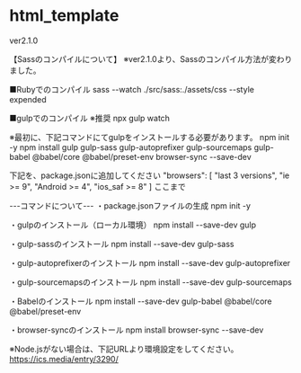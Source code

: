 # html_template
ver2.1.0 

【Sassのコンパイルについて】 
※ver2.1.0より、Sassのコンパイル方法が変わりました。

■Rubyでのコンパイル 
sass --watch ./src/sass:./assets/css --style expended 


■gulpでのコンパイル ※推奨 
npx gulp watch

※最初に、下記コマンドにてgulpをインストールする必要があります。 
npm init -y 
npm install gulp gulp-sass gulp-autoprefixer gulp-sourcemaps gulp-babel @babel/core  @babel/preset-env browser-sync --save-dev 

下記を、package.jsonに追加してください 
  "browsers": [ 
    "last 3 versions", 
    "ie >= 9", 
    "Android >= 4", 
    "ios_saf >= 8" 
  ] 
ここまで 


---コマンドについて--- 
・package.jsonファイルの生成 
npm init -y 

・gulpのインストール（ローカル環境） 
npm install --save-dev gulp 

・gulp-sassのインストール 
npm install --save-dev gulp-sass 

・gulp-autoprefixerのインストール 
npm install --save-dev gulp-autoprefixer 

・gulp-sourcemapsのインストール 
npm install --save-dev gulp-sourcemaps 

・Babelのインストール 
npm install --save-dev gulp-babel @babel/core @babel/preset-env 

・browser-syncのインストール 
npm install browser-sync --save-dev 


※Node.jsがない場合は、下記URLより環境設定をしてください。 
https://ics.media/entry/3290/ 